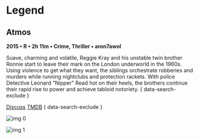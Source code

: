 # Legend

## Atmos

**2015 • R • 2h 11m • Crime, Thriller • aron7awol**

Suave, charming and volatile, Reggie Kray and his unstable twin brother Ronnie start to leave their mark on the London underworld in the 1960s. Using violence to get what they want, the siblings orchestrate robberies and murders while running nightclubs and protection rackets. With police Detective Leonard "Nipper" Read hot on their heels, the brothers continue their rapid rise to power and achieve tabloid notoriety.
{ data-search-exclude }

[Discuss](https://www.avsforum.com/threads/bass-eq-for-filtered-movies.2995212/post-56871008)  [TMDB](276907)
{ data-search-exclude }

![img 0](https://fanart.tv/fanart/movies/276907/moviethumb/legend-560032125a1ac.jpg)

![img 1](https://i.imgur.com/rtiyYxh.png)

